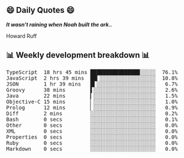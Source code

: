 ## 😄 Daily Quotes 😄

_**It wasn't raining when Noah built the ark..**_

Howard Ruff



## 📊 Weekly development breakdown 📊

<pre>TypeScript  18 hrs 45 mins ███████████████▉░░░░░  76.1%
JavaScript  2 hrs 39 mins  ██▎░░░░░░░░░░░░░░░░░░  10.8%
JSON        1 hr 39 mins   █▍░░░░░░░░░░░░░░░░░░░   6.7%
Groovy      38 mins        ▌░░░░░░░░░░░░░░░░░░░░   2.6%
Java        22 mins        ▎░░░░░░░░░░░░░░░░░░░░   1.5%
Objective-C 15 mins        ▏░░░░░░░░░░░░░░░░░░░░   1.0%
Prolog      12 mins        ▏░░░░░░░░░░░░░░░░░░░░   0.9%
Diff        2 mins         ░░░░░░░░░░░░░░░░░░░░░   0.2%
Bash        0 secs         ░░░░░░░░░░░░░░░░░░░░░   0.1%
Other       0 secs         ░░░░░░░░░░░░░░░░░░░░░   0.0%
XML         0 secs         ░░░░░░░░░░░░░░░░░░░░░   0.0%
Properties  0 secs         ░░░░░░░░░░░░░░░░░░░░░   0.0%
Ruby        0 secs         ░░░░░░░░░░░░░░░░░░░░░   0.0%
Markdown    0 secs         ░░░░░░░░░░░░░░░░░░░░░   0.0%</pre>